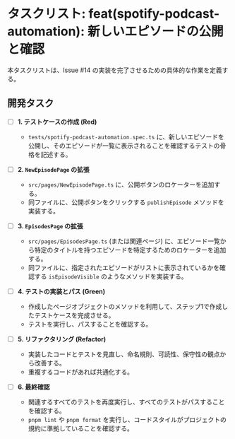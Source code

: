 # タスクリスト: feat(spotify-podcast-automation): 新しいエピソードの公開と確認

本タスクリストは、Issue #14 の実装を完了させるための具体的な作業を定義する。

## 開発タスク

- [ ] **1. テストケースの作成 (Red)**
  - `tests/spotify-podcast-automation.spec.ts` に、新しいエピソードを公開し、そのエピソードが一覧に表示されることを確認するテストの骨格を記述する。

- [ ] **2. `NewEpisodePage` の拡張**
  - `src/pages/NewEpisodePage.ts` に、公開ボタンのロケーターを追加する。
  - 同ファイルに、公開ボタンをクリックする `publishEpisode` メソッドを実装する。

- [ ] **3. `EpisodesPage` の拡張**
  - `src/pages/EpisodesPage.ts` (または関連ページ) に、エピソード一覧から特定のタイトルを持つエピソードを特定するためのロケーターを追加する。
  - 同ファイルに、指定されたエピソードがリストに表示されているかを確認する `isEpisodeVisible` のようなメソッドを実装する。

- [ ] **4. テストの実装とパス (Green)**
  - 作成したページオブジェクトのメソッドを利用して、ステップ1で作成したテストケースを完成させる。
  - テストを実行し、パスすることを確認する。

- [ ] **5. リファクタリング (Refactor)**
  - 実装したコードとテストを見直し、命名規則、可読性、保守性の観点から改善する。
  - 重複するコードがあれば共通化する。

- [ ] **6. 最終確認**
  - 関連するすべてのテストを再度実行し、すべてのテストがパスすることを確認する。
  - `pnpm lint` や `pnpm format` を実行し、コードスタイルがプロジェクトの規約に準拠していることを確認する。

